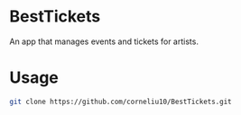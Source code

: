 # BestTickets
An app that manages events and tickets for artists.

# Usage
```bash
git clone https://github.com/corneliu10/BestTickets.git
```

